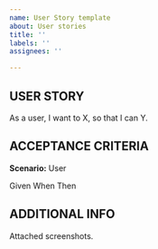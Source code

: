 ```yaml
---
name: User Story template
about: User stories
title: ''
labels: ''
assignees: ''

---
```


## USER STORY

As a user, I want to X, so that I can Y.

## ACCEPTANCE CRITERIA

**Scenario:** User 

Given 
When
Then

## ADDITIONAL INFO

Attached screenshots.
